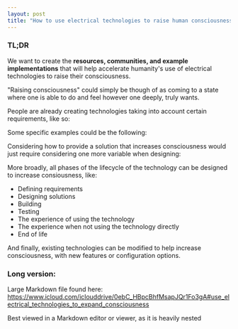 ```yaml
---
layout: post
title: "How to use electrical technologies to raise human consciousness"
---
```

### TL;DR

We want to create the **resources, communities, and example implementations** that will help accelerate humanity's use of electrical technologies to raise their consciousness.

"Raising consciousness" could simply be though of as coming to a state where one is able to do and feel however one deeply, truly wants.

People are already creating technologies taking into account certain requirements, like so:

Some specific examples could be the following:

Considering how to provide a solution that increases consciousness would just require considering one more variable when designing:

More broadly, all phases of the lifecycle of the technology can be designed to increase consiousness, like:

- Defining requirements
- Designing solutions
- Building
- Testing
- The experience of using the technology
- The experience when not using the technology directly
- End of life

And finally, existing technologies can be modified to help increase consciousness, with new features or configuration options.

### Long version:

Large Markdown file found here: https://www.icloud.com/iclouddrive/0ebC_HBpcBhfMsapJQr1Fo3gA#use_electrical_technologies_to_expand_consciousness

Best viewed in a Markdown editor or viewer, as it is heavily nested
